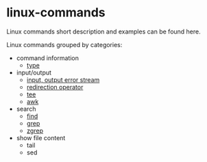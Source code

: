 # linux-commands
Linux commands short description and examples can be found here.

Linux commands grouped by categories:
* command information
  * [type](./type.md)
* input/output
  * [input, output error stream](./input-output-error.md)
  * [redirection operator](./redirection-operator.md)
  * [tee](./tee.md)
  * [awk](./awk.md)
* search
  * [find](./find.md)
  * [grep](./grep.md)
  * [zgrep](./zgrep.md)
* show file content
  * tail
  * sed
